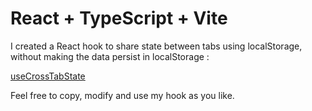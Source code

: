 # React + TypeScript + Vite

I created a React hook to share state between tabs using localStorage, without making the data persist in localStorage : 

[useCrossTabState](src/useCrossTabState.tsx)

Feel free to copy, modify and use my hook as you like.